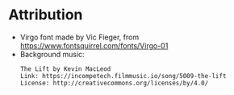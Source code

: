 # Attribution

- Virgo font made by Vic Fieger, from https://www.fontsquirrel.com/fonts/Virgo-01
- Background music:
  ```
  The Lift by Kevin MacLeod
  Link: https://incompetech.filmmusic.io/song/5009-the-lift
  License: http://creativecommons.org/licenses/by/4.0/
  ```
